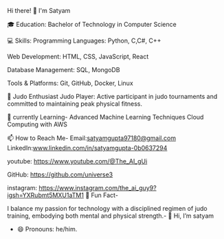 Hi there! 👋 I'm Satyam

🎓 Education:
Bachelor of Technology in Computer Science

💻 Skills: 
Programming Languages: Python, C,C#, C++

Web Development: HTML, CSS, JavaScript, React

Database Management: SQL, MongoDB

Tools & Platforms: Git, GitHub, Docker, Linux

🥋 Judo Enthusiast
Judo Player: Active participant in judo tournaments and committed to maintaining peak physical fitness.

🌱 currently Learning-
Advanced Machine Learning Techniques
Cloud Computing with AWS

📫 How to Reach Me-
Email:satyamgupta97180@gmail.com LinkedIn:www.linkedin.com/in/satyamgupta-0b0637294

youtube: https://www.youtube.com/@The_AI_gUi

GitHub: https://github.com/universe3

instagram: https://www.instagram.com/the_ai_guy9?igsh=YXRubmt5MXU1aTM1
🚀 Fun Fact-

I balance my passion for technology with a disciplined regimen of judo training, embodying both mental and physical strength.- 👋 Hi, I’m satyam 
- 😄 Pronouns: he/him.
